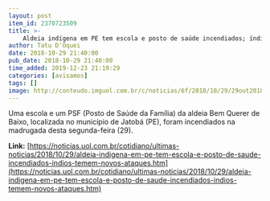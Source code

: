 ```yaml
---
layout: post
item_id: 2370723509
title: >-
    Aldeia indígena em PE tem escola e posto de saúde incendiados; índios temem novos ataques
author: Tatu D'Oquei
date: 2018-10-29 21:40:00
pub_date: 2018-10-29 21:40:00
time_added: 2019-12-23 21:19:29
categories: [avisamos]
tags: []
image: http://conteudo.imguol.com.br/c/noticias/6f/2018/10/29/29out2018---posto-de-saude-fica-destruido-na-terra-indigena-dos-pankararus-apos-incendio-1540863303214_615x300.jpg
---
```


Uma escola e um PSF (Posto de Saúde da Família) da aldeia Bem Querer de Baixo, localizada no município de Jatobá (PE), foram incendiados na madrugada desta segunda-feira (29).

**Link:** [https://noticias.uol.com.br/cotidiano/ultimas-noticias/2018/10/29/aldeia-indigena-em-pe-tem-escola-e-posto-de-saude-incendiados-indios-temem-novos-ataques.htm](https://noticias.uol.com.br/cotidiano/ultimas-noticias/2018/10/29/aldeia-indigena-em-pe-tem-escola-e-posto-de-saude-incendiados-indios-temem-novos-ataques.htm)

